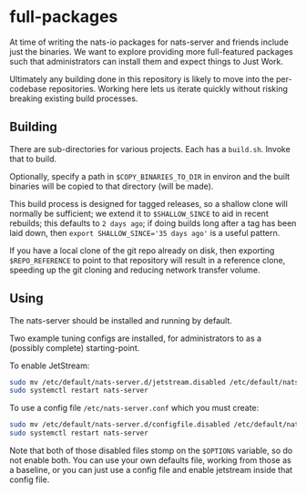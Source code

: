 full-packages
=============

At time of writing the nats-io packages for nats-server and friends include
just the binaries.  We want to explore providing more full-featured packages
such that administrators can install them and expect things to Just Work.

Ultimately any building done in this repository is likely to move into the
per-codebase repositories.  Working here lets us iterate quickly without
risking breaking existing build processes.

## Building

There are sub-directories for various projects.  Each has a `build.sh`.
Invoke that to build.

Optionally, specify a path in `$COPY_BINARIES_TO_DIR` in environ and the built
binaries will be copied to that directory (will be made).

This build process is designed for tagged releases, so a shallow clone will
normally be sufficient; we extend it to `$SHALLOW_SINCE` to aid in recent
rebuilds; this defaults to `2 days ago`; if doing builds long after a tag has
been laid down, then `export SHALLOW_SINCE='35 days ago'` is a useful pattern.

If you have a local clone of the git repo already on disk, then exporting
`$REPO_REFERENCE` to point to that repository will result in a reference
clone, speeding up the git cloning and reducing network transfer volume.

<!-- FIXME: also $COPY_PACKAGES_TO_DIR ?  Where do those go by default? -->

## Using

The nats-server should be installed and running by default.

Two example tuning configs are installed, for administrators to as a
(possibly complete) starting-point.

To enable JetStream:

```sh
sudo mv /etc/default/nats-server.d/jetstream.disabled /etc/default/nats-server.d/jetstream.conf
sudo systemctl restart nats-server
```

To use a config file `/etc/nats-server.conf` which you must create:

```sh
sudo mv /etc/default/nats-server.d/configfile.disabled /etc/default/nats-server.d/configfile.conf
sudo systemctl restart nats-server
```

Note that both of those disabled files stomp on the `$OPTIONS` variable, so do
not enable both.  You can use your own defaults file, working from those as a
baseline, or you can just use a config file and enable jetstream inside that
config file.
